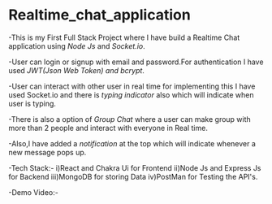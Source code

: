 # Realtime_chat_application
-This is my First Full Stack Project where I have build a Realtime Chat application using *Node Js* and *Socket.io*.

-User can login or signup with email and password.For authentication I have used *JWT(Json Web Token) and bcrypt*.

-User can interact with other user in real time for implementing this I have used Socket.io and there is *typing indicator* also which
will indicate when user is typing.

-There is also a option of *Group Chat* where a user can make group with more than 2 people and interact with everyone in Real time.

-Also,I have added a *notification* at the top which will indicate whenever a new message pops up.

-Tech Stack:- i)React and Chakra Ui for Frontend
              ii)Node Js and Express Js for Backend
              iii)MongoDB for storing Data
              iv)PostMan for Testing the API's.

-Demo Video:-

              

